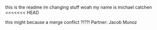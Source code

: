 this is the readme
im changing stuff woah
my name is michael catchen
<<<<<<< HEAD

this might because a merge conflict ?!??!
Partner: Jacob Munoz
